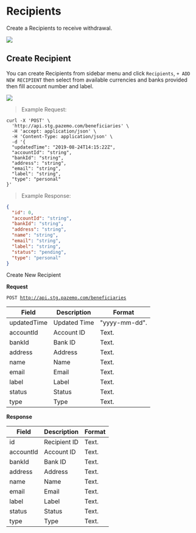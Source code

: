 # Recipients

Create a Recipients to receive withdrawal.

<img src="https://raw.githubusercontent.com/Pazemo/docs/main/source/images/account-list.jpg">

## Create Recipient

You can create Recipients from sidebar menu and click `Recipients`, `+ ADD NEW RECIPIENT` then select from available currencies and banks provided then fill account number and label.

<img src="https://raw.githubusercontent.com/Pazemo/docs/main/source/images/add-recipients.jpg">

> Example Request:

```shell
curl -X 'POST' \
  'http://api.stg.pazemo.com/beneficiaries' \
  -H 'accept: application/json' \
  -H 'Content-Type: application/json' \
  -d '{
  "updatedTime": "2019-08-24T14:15:22Z",
  "accountId": "string",
  "bankId": "string",
  "address": "string",
  "email": "string",
  "label": "string",
  "type": "personal"
}'
```

> Example Response:

```json
{
  "id": 0,
  "accountId": "string",
  "bankId": "string",
  "address": "string",
  "name": "string",
  "email": "string",
  "label": "string",
  "status": "pending",
  "type": "personal"
}
```
Create New Recipient

**Request**

<code>POST http://api.stg.pazemo.com/beneficiaries</code>

Field | Description | Format
--------- | ------- | -----------
updatedTime | Updated Time | "yyyy-mm-dd".
accountId | Account ID | Text.
bankId | Bank ID | Text.
address | Address | Text.
name | Name | Text.
email | Email | Text.
label | Label | Text.
status | Status | Text.
type | Type | Text.

**Response**

Field | Description | Format
--------- | ------- | -----------
id | Recipient ID | Text.
accountId | Account ID | Text.
bankId | Bank ID | Text.
address | Address | Text.
name | Name | Text.
email | Email | Text.
label | Label | Text.
status | Status | Text.
type | Type | Text.